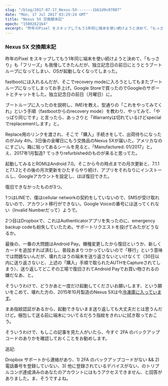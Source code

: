 ```yaml
---
slug: "/blog/2017-07-17_Nexus-5X-------1bb1d9c07087"
date: "Mon, 17 Jul 2017 03:29:24 GMT"
title: "Nexus 5X 交換顛末記"
epoch: "1500262164"
excerpt: "昨年のPixel をスキップしてもう1年同じ端末を使い続けようと決めて、「もっさり」も「フリーズ」も我慢してきたんだが、独立記念日の前日にとうとうブートループになってしまい、OSが起動しなくなってしまった。"
---
```


### Nexus 5X 交換顛末記

昨年のPixel をスキップしてもう1年同じ端末を使い続けようと決めて、「もっさり」も「フリーズ」も我慢してきたんだが、独立記念日の前日にとうとうブートループになってしまい、OSが起動しなくなってしまった。

fastbootには入れるんだが、そこでrecovery modeに入ろうとしてもまたブートループになってしまってお手上げ。Google Storeで買ったのでGoogleのサポートとチャットをした。独立記念日の前日（月曜日）に。

ブートループに入ったのを説明し、IMEIを教え、型通りの「これをやってみてくれ」という手順（fastbootからのrecovery mode）を教わり、やってみて、「やっぱり同じです」と言ったら、あっさりと「Warrantyは切れているけどspecialでreplacementします」と。

Replace用のリンクを渡され、そこで「購入」手続きをして、出荷待ちになったのがJuly 4th。3日後の金曜日にもう交換品のNexus 5Xが届いた。アメリカなのにすごい。箱に貼ってあるシールを見ると、「Manufactured: 01/2017」と。え、2017年1月製造? てっきりrefurbishedのものが来ると思ってた。

起動してみるとROMはAndroid 7.0。そこから今の時点までの月次更新と、7.1.1と7.1.2とその後の月次更新をひたすらやり続け、アプリをそれなりにインストールし、Googleアカウントを設定し、ほぼ復旧できた。

復旧できなかったものが3つ。

1つはLINEで、僕はcellular networkの契約をしていないので、SMSが受け取れないので、アカウント移行ができない。Google Voiceの番号には送ってくれない（Invalid Numberだって）ようで。

2つ目はDropboxで、これはAuthenticatorアプリを失ったのに、emergency backup codeも紛失していたため。サポートリクエストを投げてみたがどうなるか。

最後の、一番の大問題はAndroid Pay。機種変更したから復旧というか、新しくカードを追加すれば済むし、普段あまりつかっていないので「移行」という意味では問題ないんだが、壊れたほうの端末を送り返さないといけなくて（30日以内に送り返さないと、上述の「購入」手順で取られたAUTHをCaptureされてしまう）、送り返してどこぞの工場で復旧されてAndroid Payでお買い物されるの嫌だなあ、と。

そういうわけで、どうかあと一度だけ起動してくださいお願いします、という願いをこめて、壊れた方の、2015年10月製造のNexus 5Xは今[冷凍庫に入っています](https://www.youtube.com/watch?v=SD25mdrgAys)。

まあ指紋認証があるから、起動できないまま送り返しても大丈夫だとは思うんだけど。梱包して送る前に端末についてるだろう指紋をきれいに拭き取っておこう。

そういうわけで、もしこの記事を見た人がいたら、今すぐ 2FA のバックアップコードのありかを確認しておくことをお勧めします。

追記:

Dropbox サポートから連絡があり、1) 2FA のバックアップコードがない &amp;&amp; 2) 電話番号を登録していない、3) 他に登録されているデバイスがない、のトリプルコンボ達成済みのあなたのアカウントにはもうアクセスできません、と回答がありました。ま、そうですよね。

